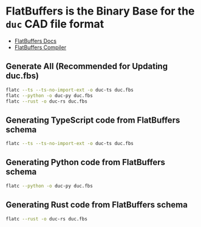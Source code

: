 
# FlatBuffers is the Binary Base for the `duc` CAD file format

- [FlatBuffers Docs](https://flatbuffers.dev)
- [FlatBuffers Compiler](https://flatbuffers.ar.je/)


## Generate All (Recommended for Updating duc.fbs) 
```sh
flatc --ts --ts-no-import-ext -o duc-ts duc.fbs
flatc --python -o duc-py duc.fbs
flatc --rust -o duc-rs duc.fbs
```

## Generating TypeScript code from FlatBuffers schema
```sh
flatc --ts --ts-no-import-ext -o duc-ts duc.fbs
```

## Generating Python code from FlatBuffers schema
```sh
flatc --python -o duc-py duc.fbs
```

## Generating Rust code from FlatBuffers schema
```sh
flatc --rust -o duc-rs duc.fbs
```